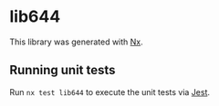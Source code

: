 # lib644

This library was generated with [Nx](https://nx.dev).

## Running unit tests

Run `nx test lib644` to execute the unit tests via [Jest](https://jestjs.io).
